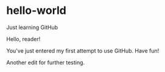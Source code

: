 # hello-world
Just learning GitHub

Hello, reader!

You've just entered my first attempt to use GitHub.
Have fun!

Another edit for further testing.
